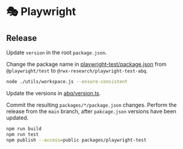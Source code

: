 # 🎭 Playwright

## Release

Update `version` in the root `package.json`.

Change the package name in [playwright-test/package.json](./packages/playwright-test/package.json) 
from `@playwright/test` to `@rwx-research/playwright-test-abq`.

```bash
node ./utils/workspace.js --ensure-consistent
```

Update the versions in [abq/version.ts](./packages/playwright-test/src/abq/version.ts).

Commit the resulting `packages/*/package.json` changes.
Perform the release from the `main` branch, after `pakcage.json` versions have been updated.

```bash
npm run build
npm run test
npm publish --access=public packages/playwright-test
```
